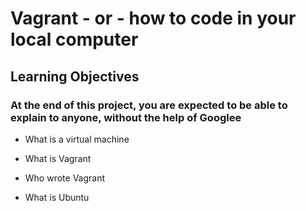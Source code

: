 # Vagrant - or - how to code in your local computer

## Learning Objectives

### At the end of this project, you are expected to be able to explain to anyone, without the help of Googlee
 
* What is a virtual machine

* What is Vagrant

* Who wrote Vagrant

* What is Ubuntu
